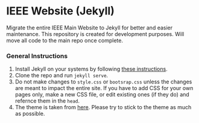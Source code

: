 # IEEE Website (Jekyll)
Migrate the entire IEEE Main Website to Jekyll for better and easier maintenance. This repository is created for development purposes. Will move all code to the main repo once complete.

### General Instructions
1. Install Jekyll on your systems by following [these instructions](https://jekyllrb.com/docs/installation/).
2. Clone the repo and run `jekyll serve`.
3. Do not make changes to `style.css` or `bootsrap.css` unless the changes are meant to impact the entire site. If you have to add CSS for your own pages only, make a new CSS file, or edit existing ones (if they do) and refernce them in the `head`.
4. The theme is taken from [here](https://preview.colorlib.com/theme/unapp/). Please try to stick to the theme as much as possible.

